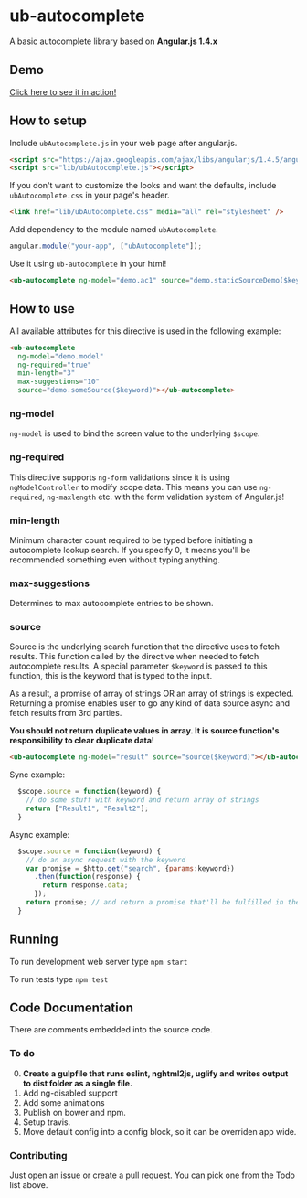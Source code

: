 # ub-autocomplete
A basic autocomplete library based on **Angular.js 1.4.x**

## Demo
[Click here to see it in action!](https://ubenzer.github.io/ub-autocomplete)

## How to setup
Include `ubAutocomplete.js` in your web page after angular.js.
```html
<script src="https://ajax.googleapis.com/ajax/libs/angularjs/1.4.5/angular.min.js"></script>
<script src="lib/ubAutocomplete.js"></script>
```

If you don't want to customize the looks and want the defaults, include `ubAutocomplete.css` in your page's header.
```html
<link href="lib/ubAutocomplete.css" media="all" rel="stylesheet" />
```

Add dependency to the module named `ubAutocomplete`.
```javascript
angular.module("your-app", ["ubAutocomplete"]);
```

Use it using `ub-autocomplete` in your html!
```html
<ub-autocomplete ng-model="demo.ac1" source="demo.staticSourceDemo($keyword)"></ub-autocomplete>
```

## How to use
All available attributes for this directive is used in the following example:
```html
<ub-autocomplete
  ng-model="demo.model"
  ng-required="true"
  min-length="3"
  max-suggestions="10"
  source="demo.someSource($keyword)"></ub-autocomplete>
```

### ng-model
`ng-model` is used to bind the screen value to the underlying `$scope`.

### ng-required
This directive supports `ng-form` validations since it is using `ngModelController` to modify scope data. This means you can use `ng-required`, `ng-maxlength` etc. with the form validation system of Angular.js!

### min-length
Minimum character count required to be typed before initiating a autocomplete lookup search. If you specify 0, it means you'll be recommended something even without typing anything.

### max-suggestions
Determines to max autocomplete entries to be shown.

### source
Source is the underlying search function that the directive uses to fetch results. This function called by the directive when needed to fetch autocomplete results. A special parameter `$keyword` is passed to this function, this is the keyword that is typed to the input.

As a result, a promise of array of strings OR an array of strings is expected. Returning a promise enables user to go any kind of data source async and fetch results from 3rd parties.

**You should not return duplicate values in array. It is source function's responsibility to clear duplicate data!**

```html
<ub-autocomplete ng-model="result" source="source($keyword)"></ub-autocomplete>
```

Sync example:
```javascript
  $scope.source = function(keyword) {
    // do some stuff with keyword and return array of strings
    return ["Result1", "Result2"];
  }
```

Async example:
```javascript
  $scope.source = function(keyword) {
    // do an async request with the keyword
    var promise = $http.get("search", {params:keyword})
      .then(function(response) {
        return response.data;
      });
    return promise; // and return a promise that'll be fulfilled in the future
  }
```

## Running
To run development web server type `npm start`

To run tests type `npm test`

## Code Documentation
There are comments embedded into the source code.

### To do
0. **Create a gulpfile that runs eslint, nghtml2js, uglify and writes output to dist folder as a single file.**
1. Add ng-disabled support
2. Add some animations
3. Publish on bower and npm.
4. Setup travis.
5. Move default config into a config block, so it can be overriden app wide.

### Contributing
Just open an issue or create a pull request. You can pick one from the Todo list above.
